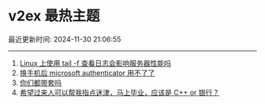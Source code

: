 # v2ex 最热主题

最近更新时间: 2024-11-30 21:06:55

--- 
1. [Linux 上使用 tail -f 查看日志会影响服务器性能吗](https://www.v2ex.com/t/1093874) 
2. [换手机后 microsoft authenticator 用不了了](https://www.v2ex.com/t/1093878) 
3. [你们都带套吗](https://www.v2ex.com/t/1093904) 
4. [希望过来人可以帮我指点迷津，马上毕业，应该是 C++ or 银行？](https://www.v2ex.com/t/1093913) 
